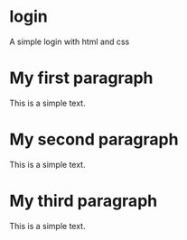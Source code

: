 # login
A simple login with html and css

# My first paragraph
This is a simple text.

# My second paragraph
This is a simple text.

# My third paragraph
This is a simple text.